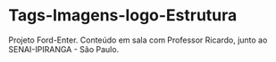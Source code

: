 # Tags-Imagens-logo-Estrutura
Projeto Ford-Enter.
Conteúdo em sala com Professor Ricardo, junto ao SENAI-IPIRANGA - São Paulo.
